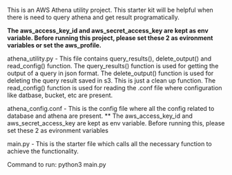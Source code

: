 This is an AWS Athena utility project. This starter kit will be helpful when there is need to query athena and get result programatically.

**The aws_access_key_id and aws_secret_access_key are kept as env variable. Before running this project, please set these 2 as evironment variables or set the aws_profile.**


athena_utility.py - This file contains query_results(), delete_output() and read_config() function. 
                    The query_results() function is used for getting the output of a query in json format.
                    The delete_output() function is used for deleting the query result saved in s3. This is just a clean up function.
                    The read_config() function is used for reading the .conf file where configuration like datbase, bucket, etc are present.
                    
athena_config.conf - This is the config file where all the config related to database and athena are present.
** The aws_access_key_id and aws_secret_access_key are kept as env variable. Before running this, please set these 2 as evironment variables

main.py - This is the starter file which calls all the necessary function to achieve the functionality. 

Command to run: python3 main.py
